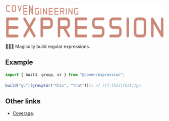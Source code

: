 <img alt="Coven Engineering Expression logo" src="https://raw.githubusercontent.com/covenengineering/libraries/main/@coven/expression/logo.svg" height="108" />

🧙🏻‍♀️ Magically build regular expressions.

## Example

```typescript
import { build, group, or } from "@coven/expression";

build("gu")(group(or("this", "that"))); // /(?:this|that)/gu
```

## Other links

-   [Coverage](https://coveralls.io/github/covenengineering/libraries).
